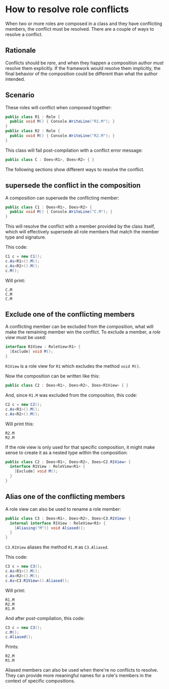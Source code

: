 # How to resolve role conflicts #

When two or more roles are composed in a class and they have conflicting members, the conflict must be resolved. There are a couple of ways to resolve a conflict.

## Rationale ##

Conflicts should be _rare_, and when they happen a composition author _must_ resolve them explicitly. If the framework would resolve them implicitly, the final behavior of the composition could be different than what the author intended.

## Scenario ##

These roles will conflict when composed together:

```cs
public class R1 : Role {
  public void M() { Console.WriteLine("R1.M"); }
}
public class R2 : Role {
  public void M() { Console.WriteLine("R2.M"); }
}
```

This class will fail post-compilation with a conflict error message:

```cs
public class C : Does<R1>, Does<R2> { }
```

The following sections show different ways to resolve the conflict.

## supersede the conflict in the composition ##

A composition can supersede the conflicting member:

```cs
public class C1 : Does<R1>, Does<R2> {
  public void M() { Console.WriteLine("C.M"); }
}
```

This will resolve the conflict with a member provided by the class itself, which will effectively supersede all role members that match the member type and signature.

This code:

```cs
C1 c = new C1();
c.As<R1>().M();
c.As<R2>().M();
c.M();
```

Will print:

```
C.M
C.M
C.M
```

## Exclude one of the conflicting members ##

A conflicting member can be excluded from the composition, what will make the remaining member win the conflict. To exclude a member, a _role view_ must be used:

```cs
interface R1View : RoleView<R1> {
  [Exclude] void M();
}
```

`R1View` is a role view for `R1` which excludes the method `void M()`.

Now the composition can be written like this:

```cs
public class C2 : Does<R1>, Does<R2>, Does<R1View> { }
```

And, since `R1.M` was excluded from the composition, this code:

```cs
C2 c = new C2();
c.As<R1>().M();
c.As<R2>().M();
```

Will print this:

```
R2.M
R2.M
```

If the role view is only used for that specific composition, it might make sense to create it as a nested type within the composition:

```cs
public class C2 : Does<R1>, Does<R2>, Does<C2.R1View> {
  interface R1View : RoleView<R1> {
    [Exclude] void M();
  }
}
```

## Alias one of the conflicting members ##

A role view can also be used to rename a role member:

```cs
public class C3 : Does<R1>, Does<R2>, Does<C3.R1View> {
  internal interface R1View : RoleView<R1> {
    [Aliasing("M")] void Aliased();
  }
}
```

`C3.R1View` aliases the method `R1.M` as `C3.Aliased`.

This code:

```cs
C3 c = new C3();
c.As<R1>().M();
c.As<R2>().M();
c.As<C3.R1View>().Aliased();
```

Will print:

```
R1.M
R2.M
R1.M
```

And after post-compilation, this code:

```cs
C3 c = new C3();
c.M();
c.Aliased();
```

Prints:

```
R2.M
R1.M
```

Aliased members can also be used when there're no conflicts to resolve. They can provide more meaningful names for a role's members in the context of specific compositions.
